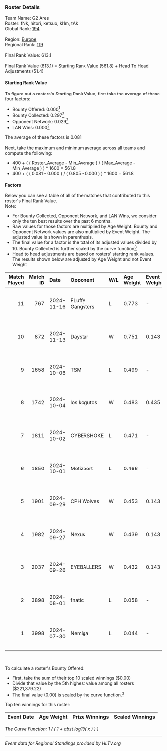 ### Roster Details<br />
Team Name: G2 Ares<br />
Roster: fNk, hitori, ketsuo, kl1m, tAk<br />
Global Rank: [194](../../standings_global_2025_01_20.md)<br />
<br />
Region: [Europe]( ../../standings_europe_2025_01_20.md)<br />
Regional Rank: [119]( ../../standings_europe_2025_01_20.md)<br />
<br />
Final Rank Value:  613.1<br />
<br />
Final Rank Value (613.1) = Starting Rank Value (561.8) + Head To Head Adjustments (51.4)<br />

#### Starting Rank Value<br />
To figure out a rosters's Starting Rank Value, first take the average of these four factors:<br />
- Bounty Offered: 0.000[<sup>1</sup>](#table2)
- Bounty Collected: 0.297[<sup>2</sup>](#table1)
- Opponent Network: 0.029[<sup>2</sup>](#table1)
- LAN Wins: 0.000[<sup>2</sup>](#table1)

The average of these factors is 0.081<br />
<br />
Next, take the maximum and minimum average across all teams and compute the following:<br />
- 400 + ( ( Roster_Average - Min_Average ) / ( Max_Average - Min_Average ) ) * 1600 = 561.8
- 400 + ( ( 0.081 - 0.000 ) / ( 0.805 - 0.000 ) ) * 1600 = 561.8


#### Factors<br />
Below you can see a table of all of the matches that contributed to this roster's Final Rank Value.<br />
Note:<br />

- For Bounty Collected, Opponent Network, and LAN Wins, we consider only the ten best results over the past 6 months.
- Raw values for those factors are multiplied by Age Weight. Bounty and Opponent Network values are also multiplied by Event Weight. The adjusted value is shown in parenthesis.
- The final value for a factor is the total of its adjusted values divided by 10. Bounty Collected is further scaled by the curve function[<sup>3</sup>](#curveFunction)
- Head to head adjustments are based on rosters' starting rank values. The results shown below are adjusted by Age Weight and not Event Weight
<span id="table1"></span><br />


| Match Played | Match ID | Date       | Opponent         | W/L | Age Weight | Event Weight | Bounty Collected | Opponent Network | LAN Wins  | H2H Adj. | Roster                         |
| -: | -: | :- | :- | :- | :- | :- | :- | :- | :- | -: | :- |
|           11 |      767 | 2024-11-16 | FLuffy Gangsters | L   | 0.773      | -            | -                | -                | -         |    -7.75 | fNk, hitori, ketsuo, kl1m, tAk |
|           10 |      872 | 2024-11-13 | Daystar          | W   | 0.751      | 0.143        | 0.001 (0.000)    | 0.063 (0.007)    | 0 (0.000) |    14.38 | fNk, hitori, ketsuo, kl1m, tAk |
|            9 |     1658 | 2024-10-06 | TSM              | L   | 0.499      | -            | -                | -                | -         |    -2.36 | fNk, hitori, kl1m, tAk, xezr   |
|            8 |     1742 | 2024-10-04 | los kogutos      | W   | 0.483      | 0.435        | 0.071 (0.015)    | 0.836 (0.176)    | 0 (0.000) |    14.24 | fNk, hitori, kl1m, tAk, xezr   |
|            7 |     1811 | 2024-10-02 | CYBERSHOKE       | L   | 0.471      | -            | -                | -                | -         |    -2.69 | fNk, hitori, kl1m, tAk, xezr   |
|            6 |     1850 | 2024-10-01 | Metizport        | L   | 0.466      | -            | -                | -                | -         |    -0.25 | fNk, hitori, kl1m, tAk, xezr   |
|            5 |     1901 | 2024-09-29 | CPH Wolves       | W   | 0.453      | 0.143        | 0.004 (0.000)    | 0.350 (0.023)    | 0 (0.000) |    11.23 | fNk, hitori, kl1m, tAk, xezr   |
|            4 |     1982 | 2024-09-27 | Nexus            | W   | 0.439      | 0.143        | 0.402 (0.025)    | 0.768 (0.048)    | 0 (0.000) |    13.67 | fNk, hitori, kl1m, tAk, xezr   |
|            3 |     2037 | 2024-09-26 | EYEBALLERS       | W   | 0.432      | 0.143        | 0.039 (0.002)    | 0.565 (0.035)    | 0 (0.000) |    10.97 | fNk, hitori, kl1m, tAk, xezr   |
|            2 |     3898 | 2024-08-01 | fnatic           | L   | 0.058      | -            | -                | -                | -         |    -0.07 | d0jca, fNk, hitori, tAk, xezr  |
|            1 |     3998 | 2024-07-30 | Nemiga           | L   | 0.044      | -            | -                | -                | -         |    -0.03 | d0jca, fNk, hitori, tAk, xezr  |

<br />
<span id="table2"></span><br />
To calculate a roster's Bounty Offered:<br />

- First, take the sum of their top 10 scaled winnings ($0.00)
- Divide that value by the 5th highest value among all rosters ($221,379.22)
- The final value (0.00) is scaled by the curve function.[<sup>3</sup>](#curveFunction)

Top ten winnings for this roster:<br />

| Event Date | Age Weight | Prize Winnings | Scaled Winnings |
| :- | -: | :- | :- |


<span id="curveFunction"></span>_The Curve Function: 1 / ( 1 + abs( log10( x ) ) )_<br />

---
_Event data for Regional Standings provided by HLTV.org_<br />
